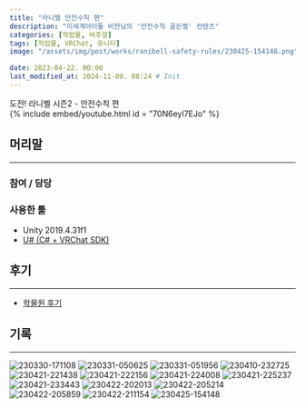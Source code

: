 ```yaml
---
title: "라니벨 안전수칙 편"
description: "이세계아이돌 비챤님의 '안전수칙 골든벨' 컨텐츠"
categories: [작업물, 버추얼]
tags: [작업물, VRChat, 유니티]
image: "/assets/img/post/works/ranibell-safety-rules/230425-154148.png"

date: 2023-04-22. 00:00
last_modified_at: 2024-11-09. 08:24 # Init
---
```


도전! 라니벨 시즌2 - 안전수칙 편  
{% include embed/youtube.html id = "70N6eyl7EJo" %}

## 머리말

---

### 참여 / 담당

### 사용한 툴

- Unity 2019.4.31f1
- [U# (C# + VRChat SDK)](https://udonsharp.docs.vrchat.com/)

## 후기

---

- [왁물원 후기](https://cafe.naver.com/steamindiegame/10888716)

## 기록

---

![230330-171108](/assets/img/post/works/ranibell-safety-rules/230330-171108.png)
![230331-050625](/assets/img/post/works/ranibell-safety-rules/230331-050625.png)
![230331-051956](/assets/img/post/works/ranibell-safety-rules/230331-051956.png)
![230410-232725](/assets/img/post/works/ranibell-safety-rules/230410-232725.png)
![230421-221438](/assets/img/post/works/ranibell-safety-rules/230421-221438.png)
![230421-222156](/assets/img/post/works/ranibell-safety-rules/230421-222156.png)
![230421-224008](/assets/img/post/works/ranibell-safety-rules/230421-224008.png)
![230421-225237](/assets/img/post/works/ranibell-safety-rules/230421-225237.png)
![230421-233443](/assets/img/post/works/ranibell-safety-rules/230421-233443.png)
![230422-202013](/assets/img/post/works/ranibell-safety-rules/230422-202013.png)
![230422-205214](/assets/img/post/works/ranibell-safety-rules/230422-205214.png)
![230422-205859](/assets/img/post/works/ranibell-safety-rules/230422-205859.png)
![230422-211154](/assets/img/post/works/ranibell-safety-rules/230422-211154.png)
![230425-154148](/assets/img/post/works/ranibell-safety-rules/230425-154148.png)

